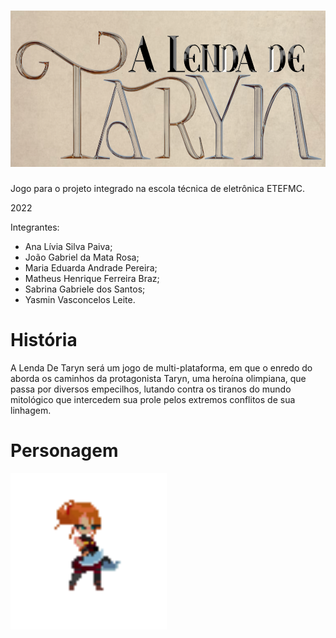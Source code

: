 # <img height="250em" src="https://github.com/G1ProjetoIntegrado/ALendaDeTaryn_SegundoTrimestre/blob/main/CapaGitHub.png"/>

Jogo para o projeto integrado na escola técnica de eletrônica ETEFMC.

2022

Integrantes:
- Ana Lívia Silva Paiva;
- João Gabriel da Mata Rosa;
- Maria Eduarda Andrade Pereira;
- Matheus Henrique Ferreira Braz;
- Sabrina Gabriele dos Santos;
- Yasmin Vasconcelos Leite.


# História 

A Lenda De Taryn será um jogo de multi-plataforma, em que o enredo do aborda os caminhos da protagonista Taryn, uma heroína olimpiana, que passa por diversos empecilhos, lutando contra os tiranos do mundo mitológico que intercedem sua prole pelos extremos conflitos de sua linhagem.

# Personagem
<a>
  <img height="250em" src="https://github.com/G1ProjetoIntegrado/ALendaDeTaryn_SegundoTrimestre/blob/main/Taryn.gif"/>
